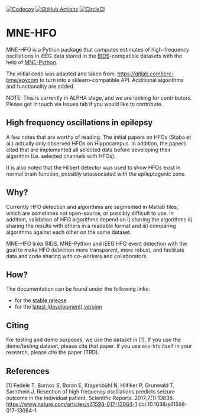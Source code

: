 
[![Codecov](https://codecov.io/gh/adam2392/mne-hfo/branch/master/graph/badge.svg)](https://codecov.io/gh/adam2392/mne-hfo)
[![GitHub Actions](https://github.com/adam2392/mne-hfo/workflows/test_suite/badge.svg)](https://github.com/adam2392/mne-hfo/actions)
[![CircleCI](https://circleci.com/gh/mne-tools/mne-bids.svg?style=svg)](https://circleci.com/gh/mne-tools/mne-bids)

[comment]: <> ([![PyPI Download count]&#40;https://pepy.tech/badge/mne-bids&#41;]&#40;https://pepy.tech/project/mne-bids&#41;)

MNE-HFO
=======

MNE-HFO is a Python package that computes estimates of high-frequency oscillations 
in iEEG data stored in the [BIDS](https://bids.neuroimaging.io/)-compatible datasets with the help of
[MNE-Python](https://mne.tools/stable/index.html).

The initial code was adapted and taken from: https://gitlab.com/icrc-bme/epycom 
to turn into a sklearn-compatible API. Additional algorithms and functionality are 
added.

NOTE: This is currently in ALPHA stage, and we are looking for 
contributors. Please get in touch via Issues tab if you would like to
contribute.

High frequency oscillations in epilepsy
---------------------------------------
A few notes that are worthy of reading. The initial papers on HFOs (Staba et al.) 
actually only observed HFOs on Hippocampus. In addition, the papers cited that 
are implemented all selected data before developing their algorithm (i.e. selected 
channels with HFOs). 

It is also noted that the Hilbert detector was used to show HFOs
exist in normal brain function, possibly unassociated with 
the epileptogenic zone.

Why?
----
Currently HFO detection and algorithms are segmented in Matlab files,
which are sometimes not open-source, or possibly difficult to use. In 
addition, validation of HFO algorithms depend on i) sharing the algorithms 
ii) sharing the results with others in a readable format and iii) comparing 
algorithms against each other on the same dataset.

MNE-HFO links BIDS, MNE-Python and iEEG HFO event detection with the goal to make HFO 
detection more transparent, more robust, and facilitate data and code sharing with 
co-workers and collaborators.

How?
----

The documentation can be found under the following links:

- for the [stable release](https://mne.tools/mne-bids/)
- for the [latest (development) version](https://mne.tools/mne-bids/dev/index.html)

Citing
------
For testing and demo purposes, we use the dataset in [1]. 
If you use the demo/testing dataset, please cite that paper. 
If you use ``mne-hfo`` itself in your research, please cite 
the paper (TBD).

References
----------
[1] Fedele T, Burnos S, Boran E, Krayenbühl N, Hilfiker P, Grunwald T, Sarnthein J. Resection of high frequency oscillations predicts seizure outcome in the individual patient.
Scientific Reports. 2017;7(1):13836.
https://www.nature.com/articles/s41598-017-13064-1
doi:10.1038/s41598-017-13064-1

